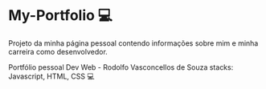 # My-Portfolio 💻
Projeto da minha página pessoal contendo informações sobre mim e minha carreira como desenvolvedor.

Portfólio pessoal Dev Web - Rodolfo Vasconcellos de Souza
stacks: Javascript, HTML, CSS
💻
